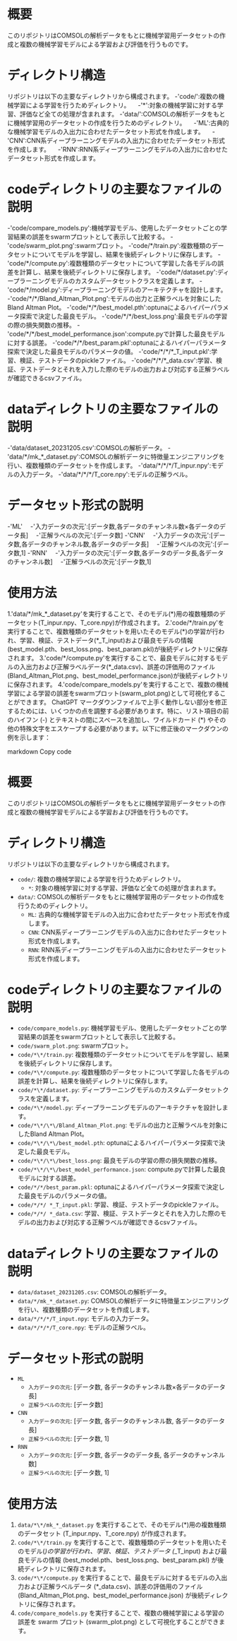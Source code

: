 # 概要
このリポジトリはCOMSOLの解析データをもとに機械学習用データセットの作成と複数の機械学習モデルによる学習および評価を行うものです。

# ディレクトリ構造
リポジトリは以下の主要なディレクトリから構成されます。
-'code/':複数の機械学習による学習を行うためディレクトリ。
　-'\*':対象の機械学習に対する学習、評価など全ての処理が含まれます。
-'data/':COMSOLの解析データをもとに機械学習用のデータセットの作成を行うためのディレクトリ。
　-'ML':古典的な機械学習モデルの入出力に合わせたデータセット形式を作成します。
　-'CNN':CNN系ディープラーニングモデルの入出力に合わせたデータセット形式を作成します。
　-'RNN':RNN系ディープラーニングモデルの入出力に合わせたデータセット形式を作成します。

# codeディレクトリの主要なファイルの説明
-'code/compare_models.py':機械学習モデル、使用したデータセットごとの学習結果の誤差をswarmプロットとして表示して比較する。
-'code/swarm_plot.png':swarmプロット。
-'code/\*/train.py':複数種類のデータセットについてモデルを学習し、結果を後続ディレクトリに保存します。
-'code/\*/compute.py':複数種類のデータセットについて学習した各モデルの誤差を計算し、結果を後続ディレクトリに保存します。
-'code/\*/dataset.py':ディープラーニングモデルのカスタムデータセットクラスを定義します。
-'code/\*/model.py':ディープラーニングモデルのアーキテクチャを設計します。
-'code/\*/\*/Bland_Altman_Plot.png':モデルの出力と正解ラベルを対象にしたBland Altman Plot。
-'code/\*/\*/best_model.pth':optunaによるハイパーパラメータ探索で決定した最良モデル。
-'code/\*/\*/best_loss.png':最良モデルの学習の際の損失関数の推移。
-'code/\*/\*/best_model_performance.json':compute.pyで計算した最良モデルに対する誤差。
-'code/\*/\*/best_param.pkl':optunaによるハイパーパラメータ探索で決定した最良モデルのパラメータの値。
-'code/\*/\*/\*_T_input.pkl':学習、検証、テストデータのpickleファイル。
-'code/\*/\*/\*_data.csv':学習、検証、テストデータとそれを入力した際のモデルの出力および対応する正解ラベルが確認できるcsvファイル。

# dataディレクトリの主要なファイルの説明
-'data/dataset_20231205.csv':COMSOLの解析データ。
-'data/\*/mk_*_dataset.py':COMSOLの解析データに特徴量エンジニアリングを行い、複数種類のデータセットを作成します。
-'data/\*/\*/\*/T_inpur.npy':モデルの入力データ。
-'data/\*/\*/\*/T_core.npy':モデルの正解ラベル。

# データセット形式の説明
-'ML'
　-'入力データの次元':[データ数,各データのチャンネル数×各データのデータ長]
　-'正解ラベルの次元':[データ数]
-'CNN'
　-'入力データの次元':[データ数,各データのチャンネル数,各データのデータ長]
　-'正解ラベルの次元':[データ数,1]
-'RNN'
　-'入力データの次元':[データ数,各データのデータ長,各データのチャンネル数]
　-'正解ラベルの次元':[データ数,1]

# 使用方法
1.'data/\*/mk_\*_dataset.py'を実行することで、そのモデル(\*)用の複数種類のデータセット(T_inpur.npy、T_core.npy)が作成されます。
2.'code/\*/train.py'を実行することで、複数種類のデータセットを用いたそのモデル(\*)の学習が行われ、学習、検証、テストデータ(\*_T_input)および最良モデルの情報(best_model.pth、best_loss.png、best_param.pkl)が後続ディレクトリに保存されます。
3.'code/\*/compute.py'を実行することで、最良モデルに対するモデルの入出力および正解ラベルデータ(\*_data.csv)、誤差の評価用のファイル(Bland_Altman_Plot.png、best_model_performance.json)が後続ディレクトリに保存されます。
4.'code/compare_models.py'を実行することで、複数の機械学習による学習の誤差をswarmプロット(swarm_plot.png)として可視化することができます。
ChatGPT
マークダウンファイルで上手く動作しない部分を修正するためには、いくつかの点を調整する必要があります。特に、リスト項目の前のハイフン (-) とテキストの間にスペースを追加し、ワイルドカード (*) やその他の特殊文字をエスケープする必要があります。以下に修正後のマークダウンの例を示します：

markdown
Copy code
# 概要
このリポジトリはCOMSOLの解析データをもとに機械学習用データセットの作成と複数の機械学習モデルによる学習および評価を行うものです。

# ディレクトリ構造
リポジトリは以下の主要なディレクトリから構成されます。
- `code/`: 複数の機械学習による学習を行うためディレクトリ。
  - `*`: 対象の機械学習に対する学習、評価など全ての処理が含まれます。
- `data/`: COMSOLの解析データをもとに機械学習用のデータセットの作成を行うためのディレクトリ。
  - `ML`: 古典的な機械学習モデルの入出力に合わせたデータセット形式を作成します。
  - `CNN`: CNN系ディープラーニングモデルの入出力に合わせたデータセット形式を作成します。
  - `RNN`: RNN系ディープラーニングモデルの入出力に合わせたデータセット形式を作成します。

# codeディレクトリの主要なファイルの説明
- `code/compare_models.py`: 機械学習モデル、使用したデータセットごとの学習結果の誤差をswarmプロットとして表示して比較する。
- `code/swarm_plot.png`: swarmプロット。
- `code/*\*/train.py`: 複数種類のデータセットについてモデルを学習し、結果を後続ディレクトリに保存します。
- `code/*\*/compute.py`: 複数種類のデータセットについて学習した各モデルの誤差を計算し、結果を後続ディレクトリに保存します。
- `code/*\*/dataset.py`: ディープラーニングモデルのカスタムデータセットクラスを定義します。
- `code/*\*/model.py`: ディープラーニングモデルのアーキテクチャを設計します。
- `code/*\*/\*\/Bland_Altman_Plot.png`: モデルの出力と正解ラベルを対象にしたBland Altman Plot。
- `code/*\*/\*\/best_model.pth`: optunaによるハイパーパラメータ探索で決定した最良モデル。
- `code/*\*/\*\/best_loss.png`: 最良モデルの学習の際の損失関数の推移。
- `code/*\*/\*\/best_model_performance.json`: compute.pyで計算した最良モデルに対する誤差。
- `code/*/*/best_param.pkl`: optunaによるハイパーパラメータ探索で決定した最良モデルのパラメータの値。
- `code/*/*/ *_T_input.pkl`: 学習、検証、テストデータのpickleファイル。
- `code/*/*/ *_data.csv`: 学習、検証、テストデータとそれを入力した際のモデルの出力および対応する正解ラベルが確認できるcsvファイル。

# dataディレクトリの主要なファイルの説明
- `data/dataset_20231205.csv`: COMSOLの解析データ。
- `data/*/mk_*_dataset.py`: COMSOLの解析データに特徴量エンジニアリングを行い、複数種類のデータセットを作成します。
- `data/*/*/*/T_input.npy`: モデルの入力データ。
- `data/*/*/*/T_core.npy`: モデルの正解ラベル。

# データセット形式の説明
- `ML`
  - `入力データの次元`: [データ数, 各データのチャンネル数×各データのデータ長]
  - `正解ラベルの次元`: [データ数]
- `CNN`
  - `入力データの次元`: [データ数, 各データのチャンネル数, 各データのデータ長]
  - `正解ラベルの次元`: [データ数, 1]
- `RNN`
  - `入力データの次元`: [データ数, 各データのデータ長, 各データのチャンネル数]
  - `正解ラベルの次元`: [データ数, 1]

# 使用方法
1. `data/*\*/mk_*_dataset.py` を実行することで、そのモデル(*)用の複数種類のデータセット (T_inpur.npy、T_core.npy) が作成されます。
2. `code/*\*/train.py` を実行することで、複数種類のデータセットを用いたそのモデル(*)の学習が行われ、学習、検証、テストデータ (*_T_input) および最良モデルの情報 (best_model.pth、best_loss.png、best_param.pkl) が後続ディレクトリに保存されます。
3. `code/*\*/compute.py` を実行することで、最良モデルに対するモデルの入出力および正解ラベルデータ (*_data.csv)、誤差の評価用のファイル (Bland_Altman_Plot.png、best_model_performance.json) が後続ディレクトリに保存されます。
4. `code/compare_models.py` を実行することで、複数の機械学習による学習の誤差を swarm プロット (swarm_plot.png) として可視化することができます。